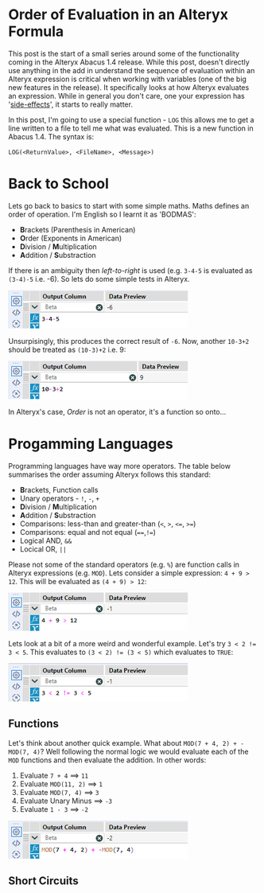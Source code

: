 # Order of Evaluation in an Alteryx Formula

This post is the start of a small series around some of the functionality coming in the Alteryx Abacus 1.4 release. While this post, doesn't directly use anything in the add in understand the sequence of evaluation within an Alteryx expression is critical when working with variables (one of the big new features in the release). It specifically looks at how Alteryx evaluates an expression. While in general you don't care, one your expression has '[side-effects](https://en.wikipedia.org/wiki/Side_effect_(computer_science))', it starts to really matter.

In this post, I'm going to use a special function - `LOG` this allows me to get a line written to a file to tell me what was evaluated. This is a new function in Abacus 1.4. The syntax is:

```none
LOG(<ReturnValue>, <FileName>, <Message>)
```

# Back to School

Lets go back to basics to start with some simple maths. Maths defines an order of operation. I'm English so I learnt it as 'BODMAS':

- **B**rackets (Parenthesis in American)
- **O**rder (Exponents in American)
- **D**ivision / **M**ultiplication
- **A**ddition / **S**ubstraction

If there is an ambiguity then *left-to-right* is used (e.g. `3-4-5` is evaluated as `(3-4)-5` i.e. -6). So lets do some simple tests in Alteryx. 

![Simple Maths 1](assets/order/basic.maths.1.jpg)

Unsurpisingly, this produces the correct result of `-6`. Now, another `10-3+2` should be treated as `(10-3)+2` i.e. 9:

![Simple Maths 2](assets/order/basic.maths.2.jpg)

In Alteryx's case, *Order* is not an operator, it's a function so onto...

# Progamming Languages

Programming languages have way more operators. The table below summarises the order assuming Alteryx follows this standard:

- **B**rackets, Function calls
- Unary operators - `!`, `-`, `+`
- **D**ivision / **M**ultiplication
- **A**ddition / **S**ubstraction
- Comparisons: less-than and greater-than (`<`, `>`, `<=`, `>=`)
- Comparisons: equal and not equal (`==`,`!=`)
- Logical AND, `&&`
- Locical OR, `||`

Please not some of the standard operators (e.g. `%`) are function calls in Alteryx expressions (e.g. `MOD`). Lets consider a simple expression: `4 + 9 > 12`. This will be evaluated as `(4 + 9) > 12`:

![Simple Logic 2](assets/order/logic.case.1.jpg)

Lets look at a bit of a more weird and wonderful example. Let's try `3 < 2 != 3 < 5`. This evaluates to `(3 < 2) != (3 < 5)` which evaluates to `TRUE`:

![Simple Logic 2](assets/order/logic.case.2.jpg)

## Functions

Let's think about another quick example. What about `MOD(7 + 4, 2) + -MOD(7, 4)`? Well following the normal logic we would evaluate each of the `MOD` functions and then evaluate the addition. In other words:

1. Evaluate `7 + 4` ==> `11`
2. Evaluate `MOD(11, 2)` ==> `1`
3. Evaluate `MOD(7, 4)` ==> `3`
4. Evaluate Unary Minus ==> `-3`
5. Evaluate `1 - 3` ==> `-2`

![Simple Logic 2](assets/order/mods.jpg)

## Short Circuits